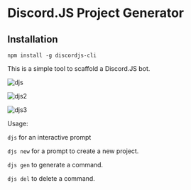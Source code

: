 # Discord.JS Project Generator

## Installation

`npm install -g discordjs-cli`

This is a simple tool to scaffold a Discord.JS bot.


![djs](https://i.imgur.com/utVYrR0.png)

![djs2](https://i.imgur.com/PCQLa24.png)

![djs3](https://i.imgur.com/SsqRN0m.png)

Usage:

`djs` for an interactive prompt

`djs new` for a prompt to create a new project.

`djs gen` to generate a command.

`djs del` to delete a command.
